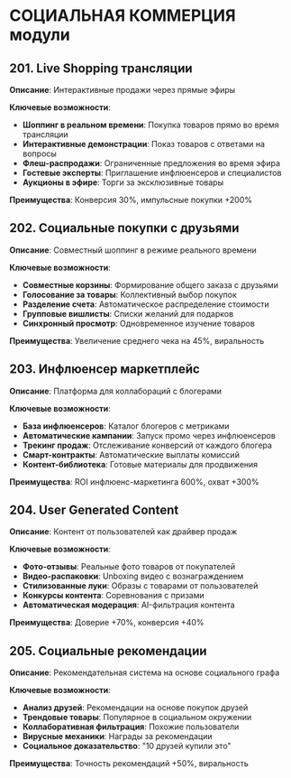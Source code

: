 # СОЦИАЛЬНАЯ КОММЕРЦИЯ модули

## 201. Live Shopping трансляции
**Описание**: Интерактивные продажи через прямые эфиры

**Ключевые возможности**:
- **Шоппинг в реальном времени**: Покупка товаров прямо во время трансляции
- **Интерактивные демонстрации**: Показ товаров с ответами на вопросы
- **Флеш-распродажи**: Ограниченные предложения во время эфира
- **Гостевые эксперты**: Приглашение инфлюенсеров и специалистов
- **Аукционы в эфире**: Торги за эксклюзивные товары

**Преимущества**: Конверсия 30%, импульсные покупки +200%

## 202. Социальные покупки с друзьями
**Описание**: Совместный шоппинг в режиме реального времени

**Ключевые возможности**:
- **Совместные корзины**: Формирование общего заказа с друзьями
- **Голосование за товары**: Коллективный выбор покупок
- **Разделение счета**: Автоматическое распределение стоимости
- **Групповые вишлисты**: Списки желаний для подарков
- **Синхронный просмотр**: Одновременное изучение товаров

**Преимущества**: Увеличение среднего чека на 45%, виральность

## 203. Инфлюенсер маркетплейс
**Описание**: Платформа для коллабораций с блогерами

**Ключевые возможности**:
- **База инфлюенсеров**: Каталог блогеров с метриками
- **Автоматические кампании**: Запуск промо через инфлюенсеров
- **Трекинг продаж**: Отслеживание конверсий от каждого блогера
- **Смарт-контракты**: Автоматические выплаты комиссий
- **Контент-библиотека**: Готовые материалы для продвижения

**Преимущества**: ROI инфлюенс-маркетинга 600%, охват +300%

## 204. User Generated Content
**Описание**: Контент от пользователей как драйвер продаж

**Ключевые возможности**:
- **Фото-отзывы**: Реальные фото товаров от покупателей
- **Видео-распаковки**: Unboxing видео с вознаграждением
- **Стилизованные луки**: Образы с товарами от пользователей
- **Конкурсы контента**: Соревнования с призами
- **Автоматическая модерация**: AI-фильтрация контента

**Преимущества**: Доверие +70%, конверсия +40%

## 205. Социальные рекомендации
**Описание**: Рекомендательная система на основе социального графа

**Ключевые возможности**:
- **Анализ друзей**: Рекомендации на основе покупок друзей
- **Трендовые товары**: Популярное в социальном окружении
- **Коллаборативная фильтрация**: Похожие пользователи
- **Вирусные механики**: Награды за рекомендации
- **Социальное доказательство**: "10 друзей купили это"

**Преимущества**: Точность рекомендаций +50%, виральность
